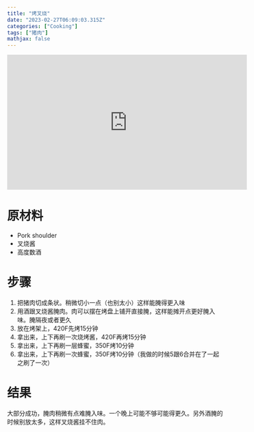 ```yaml
---
title: "烤叉烧"
date: "2023-02-27T06:09:03.315Z"
categories: ["Cooking"]
tags: ["猪肉"]
mathjax: false
---
```


<iframe width="560" height="315" src="https://www.youtube.com/embed/eUEGdokapvU" title="YouTube video player" frameborder="0" allow="accelerometer; autoplay; clipboard-write; encrypted-media; gyroscope; picture-in-picture; web-share" allowfullscreen></iframe>

# 原材料

- Pork shoulder
- 叉烧酱
- 高度数酒

# 步骤

1. 把猪肉切成条状。稍微切小一点（也别太小）这样能腌得更入味
1. 用酒跟叉烧酱腌肉。肉可以摆在烤盘上铺开直接腌，这样能摊开点更好腌入味。腌隔夜或者更久
1. 放在烤架上，420F先烤15分钟
1. 拿出来，上下再刷一次烧烤酱，420F再烤15分钟
1. 拿出来，上下再刷一层蜂蜜，350F烤10分钟
1. 拿出来，上下再刷一次蜂蜜，350F烤10分钟（我做的时候5跟6合并在了一起之刷了一次）

# 结果

大部分成功，腌肉稍微有点难腌入味。一个晚上可能不够可能得更久。另外酒腌的时候别放太多，这样叉烧酱挂不住肉。




